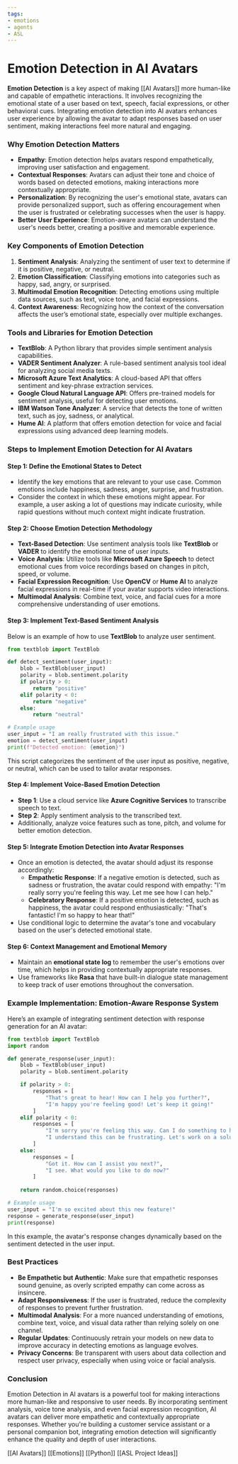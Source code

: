 ```yaml
---
tags:
- emotions
- agents
- ASL
---
```


# Emotion Detection in AI Avatars

**Emotion Detection** is a key aspect of making [[AI Avatars]] more human-like and capable of empathetic interactions. It involves recognizing the emotional state of a user based on text, speech, facial expressions, or other behavioral cues. Integrating emotion detection into AI avatars enhances user experience by allowing the avatar to adapt responses based on user sentiment, making interactions feel more natural and engaging.

### Why Emotion Detection Matters

- **Empathy**: Emotion detection helps avatars respond empathetically, improving user satisfaction and engagement.
- **Contextual Responses**: Avatars can adjust their tone and choice of words based on detected emotions, making interactions more contextually appropriate.
- **Personalization**: By recognizing the user's emotional state, avatars can provide personalized support, such as offering encouragement when the user is frustrated or celebrating successes when the user is happy.
- **Better User Experience**: Emotion-aware avatars can understand the user's needs better, creating a positive and memorable experience.

### Key Components of Emotion Detection

1. **Sentiment Analysis**: Analyzing the sentiment of user text to determine if it is positive, negative, or neutral.
2. **Emotion Classification**: Classifying emotions into categories such as happy, sad, angry, or surprised.
3. **Multimodal Emotion Recognition**: Detecting emotions using multiple data sources, such as text, voice tone, and facial expressions.
4. **Context Awareness**: Recognizing how the context of the conversation affects the user’s emotional state, especially over multiple exchanges.

### Tools and Libraries for Emotion Detection

- **TextBlob**: A Python library that provides simple sentiment analysis capabilities.
- **VADER Sentiment Analyzer**: A rule-based sentiment analysis tool ideal for analyzing social media texts.
- **Microsoft Azure Text Analytics**: A cloud-based API that offers sentiment and key-phrase extraction services.
- **Google Cloud Natural Language API**: Offers pre-trained models for sentiment analysis, useful for detecting user emotions.
- **IBM Watson Tone Analyzer**: A service that detects the tone of written text, such as joy, sadness, or analytical.
- **Hume AI**: A platform that offers emotion detection for voice and facial expressions using advanced deep learning models.

### Steps to Implement Emotion Detection for AI Avatars

#### Step 1: Define the Emotional States to Detect

- Identify the key emotions that are relevant to your use case. Common emotions include happiness, sadness, anger, surprise, and frustration.
- Consider the context in which these emotions might appear. For example, a user asking a lot of questions may indicate curiosity, while rapid questions without much context might indicate frustration.

#### Step 2: Choose Emotion Detection Methodology

- **Text-Based Detection**: Use sentiment analysis tools like **TextBlob** or **VADER** to identify the emotional tone of user inputs.
- **Voice Analysis**: Utilize tools like **Microsoft Azure Speech** to detect emotional cues from voice recordings based on changes in pitch, speed, or volume.
- **Facial Expression Recognition**: Use **OpenCV** or **Hume AI** to analyze facial expressions in real-time if your avatar supports video interactions.
- **Multimodal Analysis**: Combine text, voice, and facial cues for a more comprehensive understanding of user emotions.

#### Step 3: Implement Text-Based Sentiment Analysis

Below is an example of how to use **TextBlob** to analyze user sentiment.

```python
from textblob import TextBlob

def detect_sentiment(user_input):
    blob = TextBlob(user_input)
    polarity = blob.sentiment.polarity
    if polarity > 0:
        return "positive"
    elif polarity < 0:
        return "negative"
    else:
        return "neutral"

# Example usage
user_input = "I am really frustrated with this issue."
emotion = detect_sentiment(user_input)
print(f"Detected emotion: {emotion}")
```

This script categorizes the sentiment of the user input as positive, negative, or neutral, which can be used to tailor avatar responses.

#### Step 4: Implement Voice-Based Emotion Detection

- **Step 1**: Use a cloud service like **Azure Cognitive Services** to transcribe speech to text.
- **Step 2**: Apply sentiment analysis to the transcribed text.
- Additionally, analyze voice features such as tone, pitch, and volume for better emotion detection.

#### Step 5: Integrate Emotion Detection into Avatar Responses

- Once an emotion is detected, the avatar should adjust its response accordingly:
    - **Empathetic Response**: If a negative emotion is detected, such as sadness or frustration, the avatar could respond with empathy: "I'm really sorry you're feeling this way. Let me see how I can help."
    - **Celebratory Response**: If a positive emotion is detected, such as happiness, the avatar could respond enthusiastically: "That's fantastic! I'm so happy to hear that!"
- Use conditional logic to determine the avatar's tone and vocabulary based on the user's detected emotional state.

#### Step 6: Context Management and Emotional Memory

- Maintain an **emotional state log** to remember the user's emotions over time, which helps in providing contextually appropriate responses.
- Use frameworks like **Rasa** that have built-in dialogue state management to keep track of user emotions throughout the conversation.

### Example Implementation: Emotion-Aware Response System

Here’s an example of integrating sentiment detection with response generation for an AI avatar:

```python
from textblob import TextBlob
import random

def generate_response(user_input):
    blob = TextBlob(user_input)
    polarity = blob.sentiment.polarity

    if polarity > 0:
        responses = [
            "That's great to hear! How can I help you further?",
            "I'm happy you're feeling good! Let's keep it going!"
        ]
    elif polarity < 0:
        responses = [
            "I'm sorry you're feeling this way. Can I do something to help?",
            "I understand this can be frustrating. Let's work on a solution together."
        ]
    else:
        responses = [
            "Got it. How can I assist you next?",
            "I see. What would you like to do now?"
        ]
    
    return random.choice(responses)

# Example usage
user_input = "I'm so excited about this new feature!"
response = generate_response(user_input)
print(response)
```

In this example, the avatar's response changes dynamically based on the sentiment detected in the user input.

### Best Practices

- **Be Empathetic but Authentic**: Make sure that empathetic responses sound genuine, as overly scripted empathy can come across as insincere.
- **Adapt Responsiveness**: If the user is frustrated, reduce the complexity of responses to prevent further frustration.
- **Multimodal Analysis**: For a more nuanced understanding of emotions, combine text, voice, and visual data rather than relying solely on one channel.
- **Regular Updates**: Continuously retrain your models on new data to improve accuracy in detecting emotions as language evolves.
- **Privacy Concerns**: Be transparent with users about data collection and respect user privacy, especially when using voice or facial analysis.

### Conclusion

Emotion Detection in AI avatars is a powerful tool for making interactions more human-like and responsive to user needs. By incorporating sentiment analysis, voice tone analysis, and even facial expression recognition, AI avatars can deliver more empathetic and contextually appropriate responses. Whether you're building a customer service assistant or a personal companion bot, integrating emotion detection will significantly enhance the quality and depth of user interactions.

[[AI Avatars]]  [[Emotions]]    [[Python]]  [[ASL Project Ideas]]
